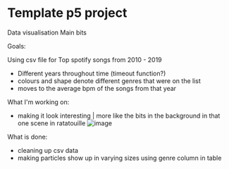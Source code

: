 # Template p5 project

Data visualisation Main bits

Goals:

Using csv file for Top spotify songs from 2010 - 2019 
- Different years throughout time (timeout function?)
- colours and shape denote different genres that were on the list 
- moves to the average bpm of the songs from that year 

What I'm working on:
- making it look interesting | more like the bits in the background in that one scene in ratatouille 
![image](https://user-images.githubusercontent.com/117172826/224526295-1ea6bfea-380a-40ea-a9b2-eae5189c3384.png)

What is done: 
- cleaning up csv data
- making particles show up in varying sizes using genre column in table

